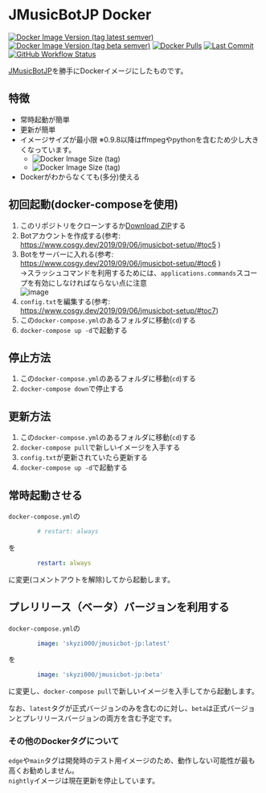 # JMusicBotJP Docker

[![Docker Image Version (tag latest semver)](https://img.shields.io/docker/v/skyzi000/jmusicbot-jp/latest?label=latest)](https://hub.docker.com/r/skyzi000/jmusicbot-jp/tags?page=1&ordering=last_updated)
[![Docker Image Version (tag beta semver)](https://img.shields.io/docker/v/skyzi000/jmusicbot-jp/beta?label=beta)](https://hub.docker.com/r/skyzi000/jmusicbot-jp/tags?page=1&ordering=last_updated)
[![Docker Pulls](https://img.shields.io/docker/pulls/skyzi000/jmusicbot-jp)](https://hub.docker.com/r/skyzi000/jmusicbot-jp)
[![Last Commit](https://img.shields.io/github/last-commit/Skyzi000/JMusicBot-JP-Docker)](https://github.com/Skyzi000/JMusicBot-JP-Docker/commits)
[![GitHub Workflow Status](https://img.shields.io/github/actions/workflow/status/Skyzi000/JMusicBot-JP-Docker/docker-publish.yml?branch=main)](https://github.com/Skyzi000/JMusicBot-JP-Docker/actions/workflows/docker-publish.yml)

[JMusicBotJP](https://github.com/Cosgy-Dev/JMusicBot-JP)を勝手にDockerイメージにしたものです。

## 特徴

- 常時起動が簡単
- 更新が簡単
- イメージサイズが最小限
  ※0.9.8以降はffmpegやpythonを含むため少し大きくなっています。
  - ![Docker Image Size (tag)](https://img.shields.io/docker/image-size/skyzi000/jmusicbot-jp/latest?label=latest%20size)
  - ![Docker Image Size (tag)](https://img.shields.io/docker/image-size/skyzi000/jmusicbot-jp/beta?label=beta%20size)
- Dockerがわからなくても(多分)使える

## 初回起動(docker-composeを使用)

1. このリポジトリをクローンするか[Download ZIP](https://github.com/Skyzi000/JMusicBot-JP-Docker/archive/refs/heads/main.zip)する
2. Botアカウントを作成する(参考: <https://www.cosgy.dev/2019/09/06/jmusicbot-setup/#toc5> )
3. Botをサーバーに入れる(参考: <https://www.cosgy.dev/2019/09/06/jmusicbot-setup/#toc6> )  
  →スラッシュコマンドを利用するためには、`applications.commands`スコープを有効にしなければならない点に注意  
  ![image](https://user-images.githubusercontent.com/38061609/162373657-efa3af49-25ba-4a24-a618-1547ea905feb.png)
4. `config.txt`を編集する(参考: <https://www.cosgy.dev/2019/09/06/jmusicbot-setup/#toc7>)
5. この`docker-compose.yml`のあるフォルダに移動(`cd`)する
6. `docker-compose up -d`で起動する

## 停止方法

1. この`docker-compose.yml`のあるフォルダに移動(`cd`)する
2. `docker-compose down`で停止する

## 更新方法

1. この`docker-compose.yml`のあるフォルダに移動(`cd`)する
2. `docker-compose pull`で新しいイメージを入手する
3. `config.txt`が更新されていたら更新する
4. `docker-compose up -d`で起動する

## 常時起動させる

`docker-compose.yml`の

```yml
        # restart: always
```

を

```yml
        restart: always
```

に変更(コメントアウトを解除)してから起動します。

## プレリリース（ベータ）バージョンを利用する

`docker-compose.yml`の

```yml
        image: 'skyzi000/jmusicbot-jp:latest'
```

を

```yml
        image: 'skyzi000/jmusicbot-jp:beta'
```

に変更し、`docker-compose pull`で新しいイメージを入手してから起動します。

なお、`latest`タグが正式バージョンのみを含むのに対し、`beta`は正式バージョンとプレリリースバージョンの両方を含む予定です。  

### その他のDockerタグについて

`edge`や`main`タグは開発時のテスト用イメージのため、動作しない可能性が最も高くお勧めしません。  
`nightly`イメージは現在更新を停止しています。
